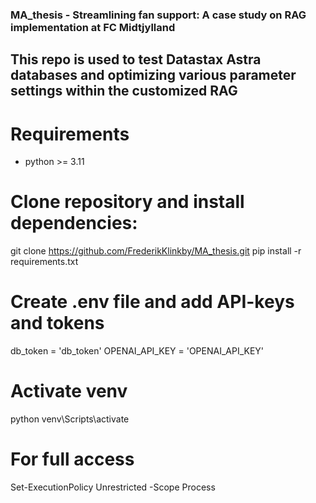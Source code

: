 ### MA_thesis - Streamlining fan support: A case study on RAG implementation at FC Midtjylland
## This repo is used to test Datastax Astra databases and optimizing various parameter settings within the customized RAG

# Requirements
- python >= 3.11

# Clone repository and install dependencies:
git clone https://github.com/FrederikKlinkby/MA_thesis.git
pip install -r requirements.txt

# Create .env file and add API-keys and tokens
db_token = 'db_token'
OPENAI_API_KEY = 'OPENAI_API_KEY'


# Activate venv
python venv\Scripts\activate

# For full access
Set-ExecutionPolicy Unrestricted -Scope Process
